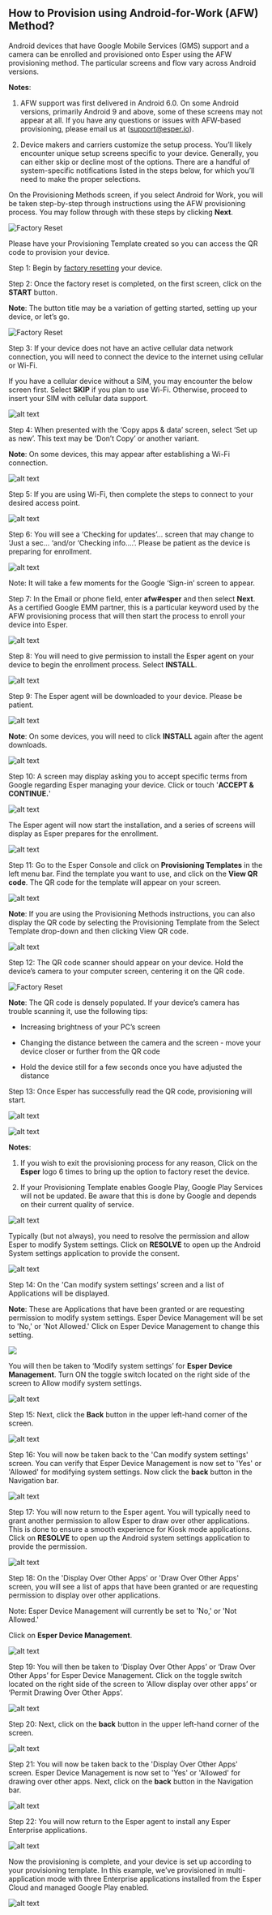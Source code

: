 ## How to Provision using Android-for-Work (AFW) Method?

Android devices that have Google Mobile Services (GMS) support and a camera can be enrolled and provisioned onto Esper using the AFW provisioning method. The particular screens and flow vary across Android versions.

**Notes**:

1.  AFW support was first delivered in Android 6.0. On some Android versions, primarily Android 9 and above, some of these screens may not appear at all. If you have any questions or issues with AFW-based provisioning, please email us at (support@esper.io).
    
2.  Device makers and carriers customize the setup process. You’ll likely encounter unique setup screens specific to your device. Generally, you can either skip or decline most of the options. There are a handful of system-specific notifications listed in the steps below, for which you’ll need to make the proper selections.
    

On the Provisioning Methods screen, if you select Android for Work, you will be taken step-by-step through instructions using the AFW provisioning process. You may follow through with these steps by clicking **Next**.

![Factory Reset](./images/AFW-image/1-AWF_Provisioning.png)

Please have your Provisioning Template created so you can access the QR code to provision your device.

Step 1: Begin by [factory resetting](https://docs.esper.io/home/console.html#how-to-factory-reset-your-device) your device.

Step 2: Once the factory reset is completed, on the first screen, click on the **START** button.

**Note**: The button title may be a variation of getting started, setting up your device, or let’s go.

![Factory Reset](./images/AFW-image/2-AFW_StartButton.png)

Step 3: If your device does not have an active cellular data network connection, you will need to connect the device to the internet using cellular or Wi-Fi.

If you have a cellular device without a SIM, you may encounter the below screen first. Select **SKIP** if you plan to use Wi-Fi. Otherwise, proceed to insert your SIM with cellular data support.

![alt text](./images/AFW-image/3-connectmobile.png)

Step 4: When presented with the ‘Copy apps & data’ screen, select ‘Set up as new’. This text may be ‘Don’t Copy’ or another variant.

**Note**: On some devices, this may appear after establishing a Wi-Fi connection.

![alt text](./images/AFW-image/4-CopyAppData.png)

Step 5: If you are using Wi-Fi, then complete the steps to connect to your desired access point.

![alt text](./images/AFW-image/5-AccessPoint.png)

Step 6: You will see a ‘Checking for updates’… screen that may change to ‘Just a sec… ‘and/or ‘Checking info….’. Please be patient as the device is preparing for enrollment.

![alt text](./images/AFW-image/6-checkingupdates.png)

Note: It will take a few moments for the Google ‘Sign-in’ screen to appear.

Step 7: In the Email or phone field, enter **afw#esper** and then select **Next**. As a certified Google EMM partner, this is a particular keyword used by the AFW provisioning process that will then start the process to enroll your device into Esper.

![alt text](./images/AFW-image/7-emailphone.png)

Step 8: You will need to give permission to install the Esper agent on your device to begin the enrollment process. Select **INSTALL**.

![alt text](./images/AFW-image/8-DeviceInstall.png)

Step 9: The Esper agent will be downloaded to your device. Please be patient.

![alt text](./images/AFW-image/9-EsperAgent.png)

**Note**: On some devices, you will need to click **INSTALL** again after the agent downloads.

![alt text](./images/AFW-image/10-EDMInstall.png)

Step 10: A screen may display asking you to accept specific terms from Google regarding Esper managing your device. Click or touch '**ACCEPT & CONTINUE.**'

![alt text](./images/AFW-image/11-AcceptContinue.png)

The Esper agent will now start the installation, and a series of screens will display as Esper prepares for the enrollment.

![alt text](./images/AFW-image/12-StartingServices.png)

Step 11: Go to the Esper Console and click on **Provisioning Templates** in the left menu bar. Find the template you want to use, and click on the **View QR code**. The QR code for the template will appear on your screen.

![alt text](./images/AFW-image/13-ViewQRCode.png)

**Note**: If you are using the Provisioning Methods instructions, you can also display the QR code by selecting the Provisioning Template from the Select Template drop-down and then clicking View QR code.

![alt text](./images/AFW-image/14-SelectTemplate.png)

Step 12: The QR code scanner should appear on your device. Hold the device’s camera to your computer screen, centering it on the QR code.

![Factory Reset](./images/AFW-image/15-QRcode.png)

**Note**: The QR code is densely populated. If your device’s camera has trouble scanning it, use the following tips:

-   Increasing brightness of your PC’s screen
    
-   Changing the distance between the camera and the screen - move your device closer or further from the QR code
    
-   Hold the device still for a few seconds once you have adjusted the distance

Step 13: Once Esper has successfully read the QR code, provisioning will start.

![alt text](./images/AFW-image/16-PreparingDevice.png)

![alt text](./images/AFW-image/17-reparingDevice2.png)

**Notes**:

1.  If you wish to exit the provisioning process for any reason, Click on the **Esper** logo 6 times to bring up the option to factory reset the device.
    
2.  If your Provisioning Template enables Google Play, Google Play Services will not be updated. Be aware that this is done by Google and depends on their current quality of service.
    

![alt text](./images/AFW-image/18-GooglePlay.png)

Typically (but not always), you need to resolve the permission and allow Esper to modify System settings. Click on **RESOLVE** to open up the Android System settings application to provide the consent.

![alt text](./images/AFW-image/19-GooglePlay-Resolve.png)

Step 14: On the 'Can modify system settings’ screen and a list of Applications will be displayed.

**Note**: These are Applications that have been granted or are requesting permission to modify system settings. Esper Device Management will be set to 'No,' or 'Not Allowed.' Click on Esper Device Management to change this setting.

![](./images/AFW-image/20-EsperDeviceManagement.png)

  

You will then be taken to ‘Modify system settings’ for **Esper Device Management**. Turn ON the toggle switch located on the right side of the screen to Allow modify system settings.

  

![alt text](./images/AFW-image/21-ModifySettings.png)

Step 15: Next, click the **Back** button in the upper left-hand corner of the screen.

![alt text](./images/AFW-image/22-ModifyBackButton.png)

Step 16: You will now be taken back to the 'Can modify system settings' screen. You can verify that Esper Device Management is now set to 'Yes' or 'Allowed' for modifying system settings. Now click the **back** button in the Navigation bar.

![alt text](./images/AFW-image/23-ModifySettingYesBack.png)

Step 17: You will now return to the Esper agent. You will typically need to grant another permission to allow Esper to draw over other applications. This is done to ensure a smooth experience for Kiosk mode applications. Click on **RESOLVE** to open up the Android system settings application to provide the permission.

![alt text](./images/AFW-image/19-GooglePlay-Resolve.png)

Step 18: On the 'Display Over Other Apps' or 'Draw Over Other Apps' screen, you will see a list of apps that have been granted or are requesting permission to display over other applications.

Note: Esper Device Management will currently be set to 'No,' or 'Not Allowed.'

Click on **Esper Device Management**.

![alt text](./images/AFW-image/25-DrawOverDeviceEDM.png)

Step 19: You will then be taken to ‘Display Over Other Apps’ or ‘Draw Over Other Apps’ for Esper Device Management. Click on the toggle switch located on the right side of the screen to ‘Allow display over other apps’ or ‘Permit Drawing Over Other Apps’.

![alt text](./images/AFW-image/26-DrawOverOther.png)

Step 20: Next, click on the **back** button in the upper left-hand corner of the screen.

![alt text](./images/AFW-image/26a-DrawOverOtherAppsBack.png)

Step 21: You will now be taken back to the 'Display Over Other Apps' screen. Esper Device Management is now set to 'Yes' or 'Allowed' for drawing over other apps. Next, click on the **back** button in the Navigation bar.

![alt text](./images/AFW-image/27-DrawAppsEDMYes.png)

Step 22: You will now return to the Esper agent to install any Esper Enterprise applications.

![alt text](./images/AFW-image/28-DeviceInstalling.png)

Now the provisioning is complete, and your device is set up according to your provisioning template. In this example, we’ve provisioned in multi-application mode with three Enterprise applications installed from the Esper Cloud and managed Google Play enabled.

![alt text](./images/AFW-image/29-DeviceScreen.png)